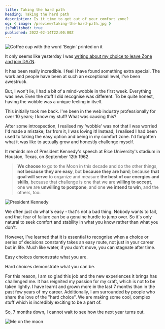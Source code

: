 ```yaml
---
title: Taking the hard path
heading: Taking the hard path
description: Is it time to get out of your comfort zone?
og: { image: /preview/taking-the-hard-path.jpg }
isPublished: true
published: 2022-02-14T22:00:00Z
---
```


<script>
  import Image from '$lib/components/Image.svelte';
</script>

<Image alt="Coffee cup with the word 'Begin' printed on it" src="/images/begin.jpg" />

It only seems like yesterday I was [writing about my choice to leave Zone and join DAZN](/blog/next-chapter-zone-dazn).

It has been really incredible. I feel I have found something extra special. The work and people have been at such an exceptional level, I've been awestruck.

But, I won't lie, I had a bit of a mind-wobble in the first week. Everything was new. Even the stuff I did recognise was different. To be quite honest, having the wobble was a unique feeling in itself.

This initially took me back. I've been in the web industry professionally for over 10 years; I know my stuff! What was causing this?

After some introspection, I realised my 'wobble' was not that I was worried I'd made a mistake; far from it, I was loving it! Instead, I realised I had been used to taking the easy option and being in my comfort zone. I'd forgotten what it was like to actually grow and honestly challenge myself.

It reminds me of President Kennedy's speech at Rice University's stadium in Houston, Texas, on September 12th 1962.

> **We choose** to go to the Moon in this decade and do the other things, **not because they are easy**, but **because they are hard**; because **that goal will serve** to organize and measure **the best of our energies and skills**, because that challenge is one that we are **willing to accept**, one we are **unwilling to postpone**, and one **we intend to win**, and the others, too.

<Image alt="President Kennedy" caption="President Kennedy delivering his &quot;We choose to go to the moon&quot; speech" src="/images/kennedy.jpg" />

We often just do what's easy - that's not a bad thing. Nobody wants to fail, and that fear of failure can be a genuine hurdle to jump over. So it's only natural to seek comfort and stability in what you know rather than what you don't.

However, I've learned that it is essential to recognise when a choice or series of decisions constantly takes an easy route, not just in your career but in life. Much like water, if you don't move, you can stagnate after time.

Easy choices demonstrate what you are.

Hard choices demonstrate what you can be.

For this reason, I am so glad this job and the new experiences it brings has challenged me. It has reignited my passion for my craft, which is not to be taken lightly. I have learnt and grown more in the last 7 months than in the past few years of my career. Additionally, I am surrounded by people who share the love of the "hard choice". We are making some cool, complex stuff which is incredibly exciting to be a part of.

So, 7 months down, I cannot wait to see how the next year turns out.

<Image alt="Me on the moon" caption="Next stop, the moon!" src="/images/moon.jpg" />
